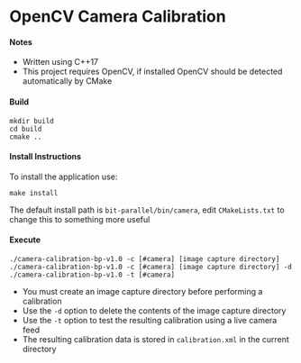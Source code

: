 # OpenCV Camera Calibration

#### Notes
- Written using C++17
- This project requires OpenCV, if installed OpenCV should be detected automatically by CMake

#### Build
```
mkdir build
cd build
cmake ..
```

#### Install Instructions
To install the application use:

```
make install
```

The default install path is `bit-parallel/bin/camera`, edit `CMakeLists.txt` to change this to something more useful

#### Execute
```
./camera-calibration-bp-v1.0 -c [#camera] [image capture directory]
./camera-calibration-bp-v1.0 -c [#camera] [image capture directory] -d
./camera-calibration-bp-v1.0 -t [#camera]
```

- You must create an image capture directory before performing a calibration
- Use the `-d` option to delete the contents of the image capture directory
- Use the `-t` option to test the resulting calibration using a live camera feed
- The resulting calibration data is stored in `calibration.xml` in the current directory
